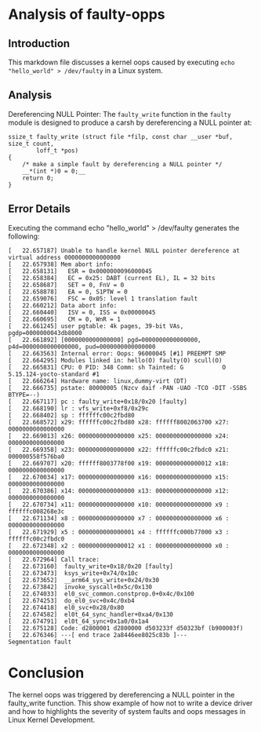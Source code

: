 # Analysis of faulty-opps

## Introduction
This markdown file discusses a kernel oops caused by executing `echo "hello_world" > /dev/faulty` in a Linux system.

## Analysis
Dereferencing NULL Pointer: The `faulty_write` function in the `faulty` module is designed to produce a carsh by dereferencing a NULL pointer at:
 
```
ssize_t faulty_write (struct file *filp, const char __user *buf, size_t count,
		loff_t *pos)
{
	/* make a simple fault by dereferencing a NULL pointer */
	__*(int *)0 = 0;__
	return 0;
}
```

## Error Details
Executing the command echo "hello_world" > /dev/faulty generates the following:

```
[   22.657187] Unable to handle kernel NULL pointer dereference at virtual address 0000000000000000
[   22.657938] Mem abort info:
[   22.658131]   ESR = 0x0000000096000045
[   22.658384]   EC = 0x25: DABT (current EL), IL = 32 bits
[   22.658687]   SET = 0, FnV = 0
[   22.658878]   EA = 0, S1PTW = 0
[   22.659076]   FSC = 0x05: level 1 translation fault
[   22.660212] Data abort info:
[   22.660440]   ISV = 0, ISS = 0x00000045
[   22.660695]   CM = 0, WnR = 1
[   22.661245] user pgtable: 4k pages, 39-bit VAs, pgdp=0000000043db8000
[   22.661892] [0000000000000000] pgd=0000000000000000, p4d=0000000000000000, pud=0000000000000000
[   22.663563] Internal error: Oops: 96000045 [#1] PREEMPT SMP
[   22.664295] Modules linked in: hello(O) faulty(O) scull(O)
[   22.665831] CPU: 0 PID: 348 Comm: sh Tainted: G           O      5.15.124-yocto-standard #1
[   22.666264] Hardware name: linux,dummy-virt (DT)
[   22.666735] pstate: 80000005 (Nzcv daif -PAN -UAO -TCO -DIT -SSBS BTYPE=--)
[   22.667117] pc : faulty_write+0x18/0x20 [faulty]
[   22.668190] lr : vfs_write+0xf8/0x29c
[   22.668402] sp : ffffffc00c2fbd80
[   22.668572] x29: ffffffc00c2fbd80 x28: ffffff8002063700 x27: 0000000000000000
[   22.669013] x26: 0000000000000000 x25: 0000000000000000 x24: 0000000000000000
[   22.669358] x23: 0000000000000000 x22: ffffffc00c2fbdc0 x21: 000000558f576ba0
[   22.669707] x20: ffffff8003778f00 x19: 0000000000000012 x18: 0000000000000000
[   22.670034] x17: 0000000000000000 x16: 0000000000000000 x15: 0000000000000000
[   22.670386] x14: 0000000000000000 x13: 0000000000000000 x12: 0000000000000000
[   22.670734] x11: 0000000000000000 x10: 0000000000000000 x9 : ffffffc008268e3c
[   22.671134] x8 : 0000000000000000 x7 : 0000000000000000 x6 : 0000000000000000
[   22.671929] x5 : 0000000000000001 x4 : ffffffc000b77000 x3 : ffffffc00c2fbdc0
[   22.672348] x2 : 0000000000000012 x1 : 0000000000000000 x0 : 0000000000000000
[   22.672964] Call trace:
[   22.673160]  faulty_write+0x18/0x20 [faulty]
[   22.673473]  ksys_write+0x74/0x10c
[   22.673652]  __arm64_sys_write+0x24/0x30
[   22.673842]  invoke_syscall+0x5c/0x130
[   22.674033]  el0_svc_common.constprop.0+0x4c/0x100
[   22.674253]  do_el0_svc+0x4c/0xb4
[   22.674418]  el0_svc+0x28/0x80
[   22.674582]  el0t_64_sync_handler+0xa4/0x130
[   22.674791]  el0t_64_sync+0x1a0/0x1a4
[   22.675128] Code: d2800001 d2800000 d503233f d50323bf (b900003f) 
[   22.676346] ---[ end trace 2a8446ee8025c83b ]---
Segmentation fault

```

# Conclusion
The kernel oops was triggered by dereferencing a NULL pointer in the faulty_write function. This show example of how not to write a device driver and how to highlights the severity of system faults and oops messages in Linux Kernel Development.
